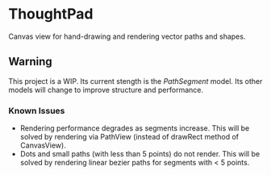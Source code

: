 # ThoughtPad
Canvas view for hand-drawing and rendering vector paths and shapes.

## Warning
This project is a WIP.  Its current stength is the _PathSegment_ model.  Its other models will change to improve structure and performance.


### Known Issues
+ Rendering performance degrades as segments increase.  This will be solved by rendering via PathView (instead of drawRect method of CanvasView).
+ Dots and small paths (with less than 5 points) do not render.  This will be solved by rendering linear bezier paths for segments with < 5 points.

